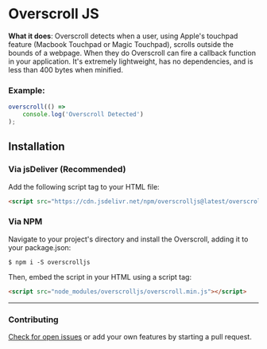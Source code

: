 # Overscroll JS

**What it does**: Overscroll detects when a user, using Apple's touchpad feature (Macbook Touchpad or Magic Touchpad), scrolls outside the bounds of a webpage. When they do Overscroll can fire a callback function in your application.
It's extremely lightweight, has no dependencies, and is less than 400 bytes when minified.

### Example:
```javascript
overscroll(() => 
	console.log('Overscroll Detected')
);
```


## Installation

### Via jsDeliver (Recommended)


Add the following script tag to your HTML file:

```html
<script src="https://cdn.jsdelivr.net/npm/overscrolljs@latest/overscroll.min.js"></script>
```

### Via NPM

Navigate to your project's directory and install the Overscroll, adding it to your package.json:

	$ npm i -S overscrolljs

Then, embed the script in your HTML using a script tag:
```html
<script src="node_modules/overscrolljs/overscroll.min.js"></script>
```
___

### Contributing

[Check for open issues](https://github.com/bluzi/overscroll/issues) or add your own features by starting a pull request.
